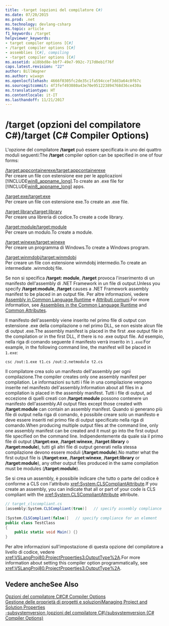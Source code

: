 ```yaml
---
title: -target (opzioni del compilatore C#)
ms.date: 07/20/2015
ms.prod: .net
ms.technology: devlang-csharp
ms.topic: article
f1_keywords: /target
helpviewer_keywords:
- target compiler options [C#]
- /target compiler options [C#]
- assemblies [C#], compiling
- -target compiler options [C#]
ms.assetid: a18bbd8e-bbf7-49e7-992c-717d0eb1f76f
caps.latest.revision: "22"
author: BillWagner
ms.author: wiwagn
ms.openlocfilehash: 4666f0305fc2de35c1fa594ccef3dd3a64c0f67c
ms.sourcegitcommit: 4f3fef493080a43e70e951223894768d36ce430a
ms.translationtype: HT
ms.contentlocale: it-IT
ms.lasthandoff: 11/21/2017
---
```

# <a name="target-c-compiler-options"></a><span data-ttu-id="65811-102">/target (opzioni del compilatore C#)</span><span class="sxs-lookup"><span data-stu-id="65811-102">/target (C# Compiler Options)</span></span>
<span data-ttu-id="65811-103">L'opzione del compilatore **/target** può essere specificata in uno dei quattro moduli seguenti:</span><span class="sxs-lookup"><span data-stu-id="65811-103">The **/target** compiler option can be specified in one of four forms:</span></span>  
  
 [<span data-ttu-id="65811-104">/target:appcontainerexe</span><span class="sxs-lookup"><span data-stu-id="65811-104">/target:appcontainerexe</span></span>](../../../csharp/language-reference/compiler-options/target-appcontainerexe-compiler-option.md)  
 <span data-ttu-id="65811-105">Per creare un file con estensione exe per le applicazioni [!INCLUDE[win8_appname_long](~/includes/win8-appname-long-md.md)].</span><span class="sxs-lookup"><span data-stu-id="65811-105">To create an .exe file for [!INCLUDE[win8_appname_long](~/includes/win8-appname-long-md.md)] apps.</span></span>  
  
 [<span data-ttu-id="65811-106">/target:exe</span><span class="sxs-lookup"><span data-stu-id="65811-106">/target:exe</span></span>](../../../csharp/language-reference/compiler-options/target-exe-compiler-option.md)  
 <span data-ttu-id="65811-107">Per creare un file con estensione exe.</span><span class="sxs-lookup"><span data-stu-id="65811-107">To create an .exe file.</span></span>  
  
 [<span data-ttu-id="65811-108">/target:library</span><span class="sxs-lookup"><span data-stu-id="65811-108">/target:library</span></span>](../../../csharp/language-reference/compiler-options/target-library-compiler-option.md)  
 <span data-ttu-id="65811-109">Per creare una libreria di codice.</span><span class="sxs-lookup"><span data-stu-id="65811-109">To create a code library.</span></span>  
  
 [<span data-ttu-id="65811-110">/target:module</span><span class="sxs-lookup"><span data-stu-id="65811-110">/target:module</span></span>](../../../csharp/language-reference/compiler-options/target-module-compiler-option.md)  
 <span data-ttu-id="65811-111">Per creare un modulo.</span><span class="sxs-lookup"><span data-stu-id="65811-111">To create a module.</span></span>  
  
 [<span data-ttu-id="65811-112">/target:winexe</span><span class="sxs-lookup"><span data-stu-id="65811-112">/target:winexe</span></span>](../../../csharp/language-reference/compiler-options/target-winexe-compiler-option.md)  
 <span data-ttu-id="65811-113">Per creare un programma di Windows.</span><span class="sxs-lookup"><span data-stu-id="65811-113">To create a Windows program.</span></span>  
  
 [<span data-ttu-id="65811-114">/target:winmdobj</span><span class="sxs-lookup"><span data-stu-id="65811-114">/target:winmdobj</span></span>](../../../csharp/language-reference/compiler-options/target-winmdobj-compiler-option.md)  
 <span data-ttu-id="65811-115">Per creare un file con estensione winmdobj intermedio.</span><span class="sxs-lookup"><span data-stu-id="65811-115">To create an intermediate .winmdobj file.</span></span>  
  
 <span data-ttu-id="65811-116">Se non si specifica **/target: module**, **/target** provoca l'inserimento di un manifesto dell'assembly di .NET Framework in un file di output.</span><span class="sxs-lookup"><span data-stu-id="65811-116">Unless you specify **/target:module**, **/target** causes a .NET Framework assembly manifest to be placed in an output file.</span></span> <span data-ttu-id="65811-117">Per altre informazioni, vedere [Assembly in Common Language Runtime](../../../framework/app-domains/assemblies-in-the-common-language-runtime.md) e [Attributi comuni](../../programming-guide/concepts/attributes/common-attributes.md).</span><span class="sxs-lookup"><span data-stu-id="65811-117">For more information, see [Assemblies in the Common Language Runtime](../../../framework/app-domains/assemblies-in-the-common-language-runtime.md) and [Common Attributes](../../programming-guide/concepts/attributes/common-attributes.md).</span></span>  
  
 <span data-ttu-id="65811-118">Il manifesto dell'assembly viene inserito nel primo file di output con estensione .exe della compilazione o nel primo DLL, se non esiste alcun file di output .exe.</span><span class="sxs-lookup"><span data-stu-id="65811-118">The assembly manifest is placed in the first .exe output file in the compilation or in the first DLL, if there is no .exe output file.</span></span> <span data-ttu-id="65811-119">Ad esempio, nella riga di comando seguente il manifesto verrà inserito in `1.exe`:</span><span class="sxs-lookup"><span data-stu-id="65811-119">For example, in the following command line, the manifest will be placed in `1.exe`:</span></span>  
  
```console  
csc /out:1.exe t1.cs /out:2.netmodule t2.cs  
```  
  
 <span data-ttu-id="65811-120">Il compilatore crea solo un manifesto dell'assembly per ogni compilazione.</span><span class="sxs-lookup"><span data-stu-id="65811-120">The compiler creates only one assembly manifest per compilation.</span></span> <span data-ttu-id="65811-121">Le informazioni su tutti i file in una compilazione vengono inserite nel manifesto dell'assembly.</span><span class="sxs-lookup"><span data-stu-id="65811-121">Information about all files in a compilation is placed in the assembly manifest.</span></span> <span data-ttu-id="65811-122">Tutti i file di output, ad eccezione di quelli creati con **/target:module** possono contenere un manifesto dell'assembly.</span><span class="sxs-lookup"><span data-stu-id="65811-122">All output files except those created with **/target:module** can contain an assembly manifest.</span></span> <span data-ttu-id="65811-123">Quando si generano più file di output nella riga di comando, è possibile creare solo un manifesto e deve essere inseriti nel primo file di output specificato nella riga di comando.</span><span class="sxs-lookup"><span data-stu-id="65811-123">When producing multiple output files at the command line, only one assembly manifest can be created and it must go into the first output file specified on the command line.</span></span> <span data-ttu-id="65811-124">Indipendentemente da quale sia il primo file di output (**/target:exe**, **/target:winexe**, **/target:library** o **/target:module**), tutti gli altri file di output generati nella stessa compilazione devono essere moduli (**/target:module**).</span><span class="sxs-lookup"><span data-stu-id="65811-124">No matter what the first output file is (**/target:exe**, **/target:winexe**, **/target:library** or **/target:module**), any other output files produced in the same compilation must be modules (**/target:module**).</span></span>  
  
 <span data-ttu-id="65811-125">Se si crea un assembly, è possibile indicare che tutto o parte del codice è conforme a CLS con l'attributo <xref:System.CLSCompliantAttribute>.</span><span class="sxs-lookup"><span data-stu-id="65811-125">If you create an assembly, you can indicate that all or part of your code is CLS compliant with the <xref:System.CLSCompliantAttribute> attribute.</span></span>  
  
```csharp  
// target_clscompliant.cs  
[assembly:System.CLSCompliant(true)]   // specify assembly compliance  
  
[System.CLSCompliant(false)]   // specify compliance for an element  
public class TestClass  
{  
    public static void Main() {}  
}  
```  
  
 <span data-ttu-id="65811-126">Per altre informazioni sull'impostazione di questa opzione del compilatore a livello di codice, vedere <xref:VSLangProj80.ProjectProperties3.OutputType%2A>.</span><span class="sxs-lookup"><span data-stu-id="65811-126">For more information about setting this compiler option programmatically, see <xref:VSLangProj80.ProjectProperties3.OutputType%2A>.</span></span>  
  
## <a name="see-also"></a><span data-ttu-id="65811-127">Vedere anche</span><span class="sxs-lookup"><span data-stu-id="65811-127">See Also</span></span>  
 [<span data-ttu-id="65811-128">Opzioni del compilatore C#</span><span class="sxs-lookup"><span data-stu-id="65811-128">C# Compiler Options</span></span>](../../../csharp/language-reference/compiler-options/index.md)  
 [<span data-ttu-id="65811-129">Gestione delle proprietà di progetti e soluzioni</span><span class="sxs-lookup"><span data-stu-id="65811-129">Managing Project and Solution Properties</span></span>](/visualstudio/ide/managing-project-and-solution-properties)  
 [<span data-ttu-id="65811-130">-subsystemversion (opzioni del compilatore C#)</span><span class="sxs-lookup"><span data-stu-id="65811-130">/subsystemversion (C# Compiler Options)</span></span>](../../../csharp/language-reference/compiler-options/subsystemversion-compiler-option.md)
